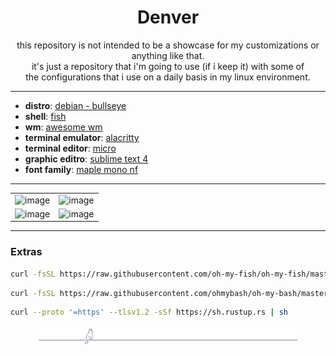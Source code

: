 <!-- patodavida :duck: -->

<div align="center">

# Denver

this repository is not intended to be a showcase for my customizations or anything like that.<br>
it's just a repository that i'm going to use (if i keep it) with some of<br>
the configurations that i use on a daily basis in my linux environment.

</div>

---

- **distro**: [debian - bullseye](https://www.debian.org/)
- **shell**: [fish](https://github.com/fish-shell/fish-shell)
- **wm**: [awesome wm](https://github.com/awesomewm/awesome)
- **terminal emulator**: [alacritty](https://github.com/alacritty/alacritty)
- **terminal editor**: [micro](https://github.com/zyedidia/micro)
- **graphic editro**: [sublime text 4](https://www.sublimetext.com/download)
- **font family**: [maple mono nf](https://github.com/subframe7536/maple-font)

---

| | |
| :---: | :---: |
| ![image](./preview/000.png) | ![image](./preview/001.png) | |
| ![image](./preview/003.png) | ![image](./preview/002.png) | |

---

### Extras

```bash
curl -fsSL https://raw.githubusercontent.com/oh-my-fish/oh-my-fish/master/bin/install | sh
```

```bash
curl -fsSL https://raw.githubusercontent.com/ohmybash/oh-my-bash/master/tools/install.sh | sh
```

```bash
curl --proto '=https' --tlsv1.2 -sSf https://sh.rustup.rs | sh
```

<div align="center">
<img src="./banners/cat.svg" title="Banner" alt="a cat balancing on a straight rope" width="82%">
</div>

